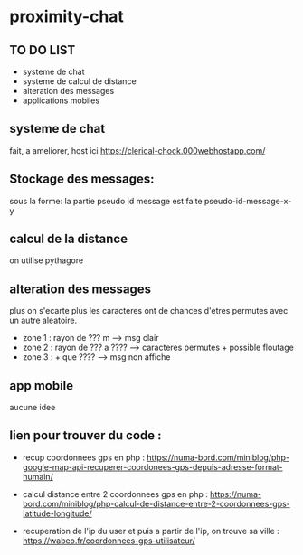 # proximity-chat

## TO DO LIST

- systeme de chat
- systeme de calcul de distance
- alteration des messages
- applications mobiles

## systeme de chat

fait, a ameliorer, host ici https://clerical-chock.000webhostapp.com/
## Stockage des messages:

sous la forme:
la partie pseudo id message est faite
pseudo-id-message-x-y

## calcul de la distance 

on utilise pythagore

## alteration des messages 

plus on s'ecarte plus les caracteres ont de chances d'etres permutes avec un autre aleatoire.
- zone 1 : rayon de ??? m --> msg clair
- zone 2 : rayon de ??? a ???? --> caracteres permutes + possible floutage
- zone 3 : + que ???? --> msg non affiche

## app mobile

aucune idee

## lien pour trouver du code :

- recup coordonnees gps en php :
https://numa-bord.com/miniblog/php-google-map-api-recuperer-coordonees-gps-depuis-adresse-format-humain/

- calcul distance entre 2 coordonnees gps en php : 
https://numa-bord.com/miniblog/php-calcul-de-distance-entre-2-coordonnees-gps-latitude-longitude/

- recuperation de l'ip du user et puis a partir de l'ip, on trouve sa ville :
https://wabeo.fr/coordonnees-gps-utilisateur/